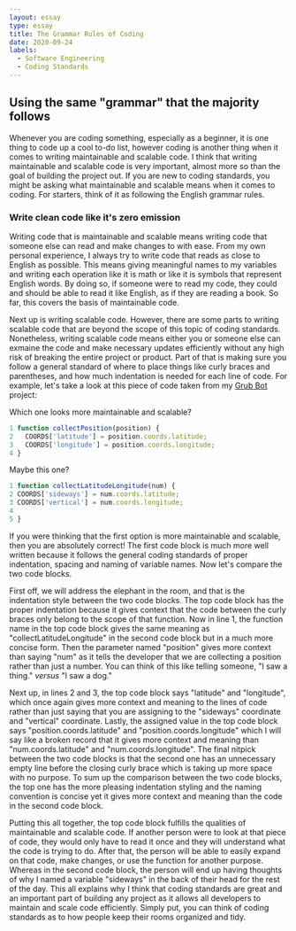 ```yaml
---
layout: essay
type: essay
title: The Grammar Rules of Coding
date: 2020-09-24
labels:
  - Software Engineering
  - Coding Standards
---
```


## **Using the same "grammar" that the majority follows**

Whenever you are coding something, especially as a beginner, it is one thing to code up a cool to-do list, however coding is another thing when it comes to writing maintainable and scalable code. I think that writing maintainable and scalable code is very important, almost more so than the goal of building the project out. If you are new to coding standards, you might be asking what maintainable and scalable means when it comes to coding. For starters, think of it as following the English grammar rules.

### **Write clean code like it's zero emission**

Writing code that is maintainable and scalable means writing code that someone else can read and make changes to with ease. From my own personal experience, I always try to write code that reads as close to English as possible. This means giving meaningful names to my variables and writing each operation like it is math or like it is symbols that represent English words. By doing so, if someone were to read my code, they could and should be able to read it like English, as if they are reading a book. So far, this covers the basis of maintainable code.

Next up is writing scalable code. However, there are some parts to writing scalable code that are beyond the scope of this topic of coding standards. Nonetheless, writing scalable code means either you or someone else can exmaine the code and make necessary updates efficiently without any high risk of breaking the entire project or product. Part of that is making sure you follow a general standard of where to place things like curly braces and parentheses, and how much indentation is needed for each line of code. For example, let's take a look at this piece of code taken from my [Grub Bot](https://github.com/jackiewong99/grub-bot) project:

Which one looks more maintainable and scalable?

```javascript
1 function collectPosition(position) {
2   COORDS['latitude'] = position.coords.latitude;
3   COORDS['longitude'] = position.coords.longitude;
4 }
```

Maybe this one?

```javascript
1 function collectLatitudeLongitude(num) {
2 COORDS['sideways'] = num.coords.latitude;
3 COORDS['vertical'] = num.coords.longitude;
4
5 }
```

If you were thinking that the first option is more maintainable and scalable, then you are absolutely correct! The first code block is much more well written because it follows the general coding standards of proper indentation, spacing and naming of variable names. Now let's compare the two code blocks.

First off, we will address the elephant in the room, and that is the indentation style between the two code blocks. The top code block has the proper indentation because it gives context that the code between the curly braces only belong to the scope of that function. Now in line 1, the function name in the top code block gives the same meaning as "collectLatitudeLongitude" in the second code block but in a much more concise form. Then the parameter named "position" gives more context than saying "num" as it tells the developer that we are collecting a position rather than just a number. You can think of this like telling someone, "I saw a thing." _versus_ "I saw a dog."

Next up, in lines 2 and 3, the top code block says "latitude" and "longitude", which once again gives more context and meaning to the lines of code rather than just saying that you are assigning to the "sideways" coordinate and "vertical" coordinate. Lastly, the assigned value in the top code block says "position.coords.latitude" and "position.coords.longitude" which I will say like a broken record that it gives more context and meaning than "num.coords.latitude" and "num.coords.longitude". The final nitpick between the two code blocks is that the second one has an unnecessary empty line before the closing curly brace which is taking up more space with no purpose. To sum up the comparison between the two code blocks, the top one has the more pleasing indentation styling and the naming convention is concise yet it gives more context and meaning than the code in the second code block.

Putting this all together, the top code block fulfills the qualities of maintainable and scalable code. If another person were to look at that piece of code, they would only have to read it once and they will understand what the code is trying to do. After that, the person will be able to easily expand on that code, make changes, or use the function for another purpose. Whereas in the second code block, the person will end up having thoughts of why I named a variable "sideways" in the back of their head for the rest of the day. This all explains why I think that coding standards are great and an important part of building any project as it allows all developers to maintain and scale code efficiently. Simply put, you can think of coding standards as to how people keep their rooms organized and tidy.
